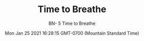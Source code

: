 ---
category: "wall_covering"
date: "Mon Jan 25 2021 16:28:15 GMT-0700 (Mountain Standard Time)"
description: "null"
designer: "Beth Nicholas"
href: "https://www.areaenvironments.com/beth-nicholas"
image_primary: "./img/BN_Time+to+Breathe_Art.jpg"
image_secondary: "./img/BN_Time+to+Breathe.jpg"
image_thumb: "./img/Beth+Nicholas.png"
manufacturer: "Area Environments"
slug: "/manufacturers/area_environments/wall_covering/time_to_breathe"
subtitle: "BN- 5 Time to Breathe"
tags:
  - "area_environments"
  - "wall_covering"
title: "Time to Breathe"
---